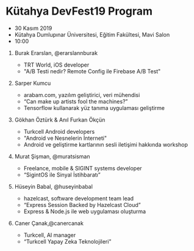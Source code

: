 # Kütahya DevFest19 Program

* 30 Kasım 2019
* Kütahya Dumlupınar Üniversitesi, Eğitim Fakültesi, Mavi Salon
* 10:00 

1. Burak Erarslan, @erarslannburak
    - TRT World, iOS developer
    - "A/B Testi nedir? Remote Config ile Firebase A/B Test"

2. Sarper Kumcu
    - arabam.com, yazılım geliştirici, veri mühendisi
    - “Can make up artists fool the machines?”
    - Tensorflow kullanarak yüz tanıma uygulaması geliştirme

3.  Gökhan Öztürk & Anıl Furkan Ökçün
    - Turkcell Android developers
    - "Android ve Nesnelerin İnterneti"
    - Android ve geliştirme kartlarının sesli iletişimi hakkında workshop

4. Murat Şişman, @muratsisman
    - Freelance, mobile & SIGINT systems developer
    - “SigintOS ile Sinyal İstihbaratı”

5. Hüseyin Babal, @huseyinbabal
    - hazelcast, software development team lead
    - “Express Session Backed by Hazelcast Cloud”
    - Express & Node.js ile web uygulaması oluşturma

6. Caner Çanak,@canercanak
    - Turkcell, AI manager
    - “Turkcell Yapay Zeka Teknolojileri”